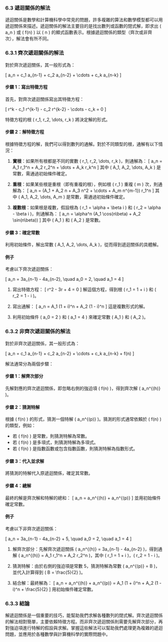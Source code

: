 ### 6.3 遞迴關係的解法

遞迴關係是數學和計算機科學中常見的問題，許多複雜的算法和數學模型都可以用遞迴關係來描述。遞迴關係的解法主要目的是找出數列或函數的閉式解，即求出 \( a_n \) 或 \( f(n) \) 以 \( n \) 的顯式函數表示。根據遞迴關係的類型（齊次或非齊次），解法會有所不同。

### 6.3.1 齊次遞迴關係的解法

對於齊次遞迴關係，其一般形式為：

\[
a_n = c_1 a_{n-1} + c_2 a_{n-2} + \cdots + c_k a_{n-k}
\]

#### 步驟 1：寫出特徵方程

首先，對齊次遞迴關係寫出其特徵方程：

\[
r^k - c_1 r^{k-1} - c_2 r^{k-2} - \cdots - c_k = 0
\]

特徵方程的根 \( r_1, r_2, \dots, r_k \) 將決定解的形式。

#### 步驟 2：解特徵方程

根據特徵方程的解，我們可以得到數列的通解。對於不同類型的根，通解有以下情況：

1. **實根**：如果所有根都是不同的實數 \( r_1, r_2, \dots, r_k \)，則通解為：
   \[
   a_n = A_1 r_1^n + A_2 r_2^n + \dots + A_k r_k^n
   \]
   其中 \( A_1, A_2, \dots, A_k \) 是常數，需通過初始條件確定。

2. **重根**：如果某些根是重根（即有重複的根），例如根 \( r_1 \) 重複 \( m \) 次，則通解為：
   \[
   a_n = (A_1 + A_2 n + A_3 n^2 + \cdots + A_m n^{m-1}) r_1^n
   \]
   其中 \( A_1, A_2, \dots, A_m \) 是常數，需通過初始條件確定。

3. **複數根**：如果根是複數，假設根為 \( r_1 = \alpha + \beta i \) 和 \( r_2 = \alpha - \beta i \)，則通解為：
   \[
   a_n = \alpha^n (A_1 \cos(n\beta) + A_2 \sin(n\beta))
   \]
   其中 \( A_1 \) 和 \( A_2 \) 是常數。

#### 步驟 3：確定常數

利用初始條件，解出常數 \( A_1, A_2, \dots, A_k \)，從而得到遞迴關係的具體解。

#### 例子

考慮以下齊次遞迴關係：

\[
a_n = 3a_{n-1} - 4a_{n-2}, \quad a_0 = 2, \quad a_1 = 4
\]

1. 寫出特徵方程：
   \[
   r^2 - 3r + 4 = 0
   \]
   解這個方程，得到根 \( r_1 = 1 + i \) 和 \( r_2 = 1 - i \)。

2. 寫出通解：
   \[
   a_n = A_1 (1 + i)^n + A_2 (1 - i)^n
   \]
   這是複數形式的解。

3. 利用初始條件 \( a_0 = 2 \) 和 \( a_1 = 4 \) 來確定常數 \( A_1 \) 和 \( A_2 \)。

### 6.3.2 非齊次遞迴關係的解法

對於非齊次遞迴關係，其一般形式為：

\[
a_n = c_1 a_{n-1} + c_2 a_{n-2} + \cdots + c_k a_{n-k} + f(n)
\]

解法通常分為兩個步驟：

#### 步驟 1：解齊次部分

先解對應的齊次遞迴關係，即忽略右側的強迫項 \( f(n) \)，得到齊次解 \( a_n^{(h)} \)。

#### 步驟 2：猜測特解

根據 \( f(n) \) 的形式，猜測一個特解 \( a_n^{(p)} \)。猜測的形式通常依賴於 \( f(n) \) 的類型，例如：

- 若 \( f(n) \) 是常數，則猜測特解為常數。
- 若 \( f(n) \) 是多項式，則猜測特解為多項式。
- 若 \( f(n) \) 是指數函數或包含指數函數，則猜測特解為指數形式。

#### 步驟 3：代入並求解

將猜測的特解代入原遞迴關係，確定其常數。

#### 步驟 4：總解

最終的解是齊次解和特解的總和：
\[
a_n = a_n^{(h)} + a_n^{(p)}
\]
並用初始條件確定常數。

#### 例子

考慮以下非齊次遞迴關係：

\[
a_n = 3a_{n-1} - 4a_{n-2} + 5, \quad a_0 = 2, \quad a_1 = 4
\]

1. 解齊次部分：先解齊次遞迴關係 \( a_n^{(h)} = 3a_{n-1} - 4a_{n-2} \)，得到通解 \( a_n^{(h)} = A_1 r_1^n + A_2 r_2^n \)，其中 \( r_1 = 1 + i \)，\( r_2 = 1 - i \)。

2. 猜測特解：由於右側的強迫項是常數 5，猜測特解為常數 \( a_n^{(p)} = B \)，並代入計算得到 \( B = \frac{5}{2} \)。

3. 結合解：最終解為：
   \[
   a_n = a_n^{(h)} + a_n^{(p)} = A_1 (1 + i)^n + A_2 (1 - i)^n + \frac{5}{2}
   \]
   用初始條件確定常數。

### 6.3.3 結論

解遞迴關係是一個重要的技巧，能幫助我們求解各種數列的閉式解。齊次遞迴關係的解法相對簡單，主要依賴特徵方程。而非齊次遞迴關係則需要先解齊次部分，再對強迫項進行特解的假設與求解。掌握這些解法可以幫助我們處理更為複雜的遞迴問題，並應用於各種數學與計算機科學的實際問題中。